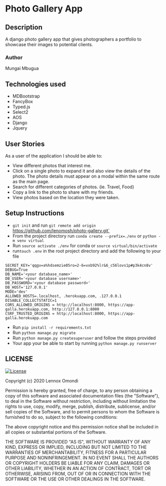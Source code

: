 # Photo Gallery App

## Description
A django photo gallery app that gives photographers a portfolio to showcase their images to potential clients.

### Author
Mungai Mbugua
## Technologies used
- MDBootstrap
- FancyBox
- Typed.js
- Select2
- AOS
- Django
- Jquery

## User Stories
As a user of the application I should be able to:

   - View different photos that interest me.
   - Click on a single photo to expand it and also view the details of the photo. The photo details must appear on a modal within the same route as the main page.
   - Search for different categories of photos. (ie. Travel, Food)
   - Copy a link to the photo to share with my friends.
   - View photos based on the location they were taken.



## Setup Instructions
- `git init` and run `git remote add origin `https://github.com/lenomosh/photo-gallery.git`
-  From the project directory run `conda create --prefix=./env` or `python -m venv virtual`
- Run `source activate ./env` for conda or `source virtual/bin/activate`
- run`touch .env` in the root project directory and add the following to your file
```
SECRET_KEY='qqgv=a%hdsemzie05ro=2-6=vxb92%lr&6_c56lovs1p#p3k4cn8v'
DEBUG=True
DB_NAME='<your database_name>'
DB_USER='<your database username>'
DB_PASSWORD='<your database password>'
DB_HOST='127.0.0.1'
MODE='dev'
ALLOWED_HOSTS=.localhost, .herokuapp.com, .127.0.0.1
DISABLE_COLLECTSTATIC=1
CORS_ALLOWED_ORIGINS = http://localhost:8000, https://app-galla.herokuapp.com, http://127.0.0.1:8000
CSRF_TRUSTED_ORIGINS = http://localhost:8000, https://app-galla.herokuapp.com
```
- Run `pip install -r requirements.txt`
- Run `python manage.py migrate`
- Run `python manage.py createsuperuser` and follow the steps provided
- Your app your be able to start by running `python manage.py runserver`

## LICENSE
[![License](http://img.shields.io/:license-mit-blue.svg?style=flat-square)](http://badges.mit-license.org)

Copyright (c) 2020 Lennox Omondi

Permission is hereby granted, free of charge, to any person obtaining a copy
of this software and associated documentation files (the "Software"), to deal
in the Software without restriction, including without limitation the rights
to use, copy, modify, merge, publish, distribute, sublicense, and/or sell
copies of the Software, and to permit persons to whom the Software is
furnished to do so, subject to the following conditions:

The above copyright notice and this permission notice shall be included in all
copies or substantial portions of the Software.

THE SOFTWARE IS PROVIDED "AS IS", WITHOUT WARRANTY OF ANY KIND, EXPRESS OR
IMPLIED, INCLUDING BUT NOT LIMITED TO THE WARRANTIES OF MERCHANTABILITY,
FITNESS FOR A PARTICULAR PURPOSE AND NONINFRINGEMENT. IN NO EVENT SHALL THE
AUTHORS OR COPYRIGHT HOLDERS BE LIABLE FOR ANY CLAIM, DAMAGES OR OTHER
LIABILITY, WHETHER IN AN ACTION OF CONTRACT, TORT OR OTHERWISE, ARISING FROM,
OUT OF OR IN CONNECTION WITH THE SOFTWARE OR THE USE OR OTHER DEALINGS IN THE
SOFTWARE.